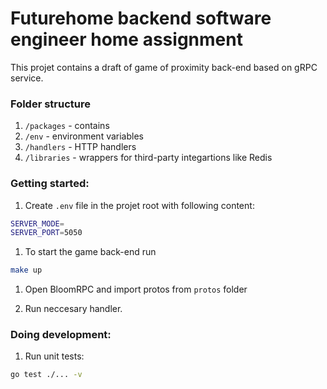 # Futurehome backend software engineer home assignment

This projet contains a draft of game of proximity back-end based on gRPC service. 

### Folder structure
1. `/packages` - contains 
2. `/env` - environment variables
3. `/handlers` - HTTP handlers
4. `/libraries` - wrappers for third-party integartions like Redis

### Getting started:

1. Create `.env` file in the projet root with following content:

```bash
SERVER_MODE=
SERVER_PORT=5050
```

1. To start the game back-end run
```bash
make up
```

1. Open BloomRPC and import protos from `protos` folder

1. Run neccesary handler.

### Doing development:
1. Run unit tests:
```bash
go test ./... -v
```